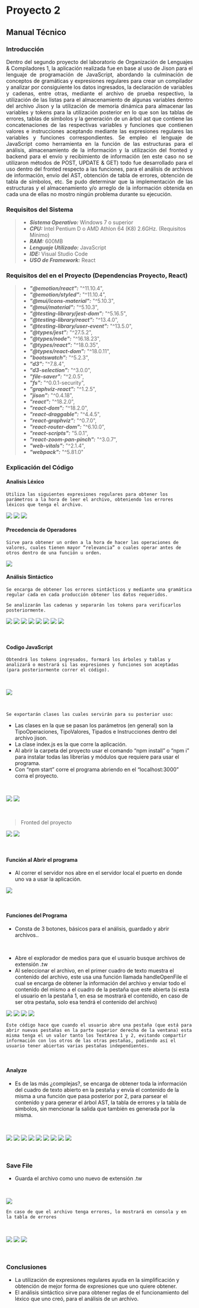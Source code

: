 # Proyecto 2
## Manual Técnico
### Introducción
<p style="text-align: justify;">
Dentro del segundo proyecto del laboratorio de Organización de Lenguajes & Compiladores 1, la aplicación realizada fue en base al uso de Jison para el lenguaje de programación de JavaScript, abordando la culminación de conceptos de gramáticas y expresiones regulares para crear un compilador y analizar por consiguiente los datos ingresados, la declaración de variables y cadenas, entre otras, mediante el archivo de prueba respectivo, la utilización de las listas para el almacenamiento de algunas variables dentro del archivo Jison y la utilización de memoria dinámica para almacenar las variables y tokens para la utilización posterior en lo que son las tablas de errores, tablas de símbolos y la generación de un árbol ast que contiene las concatenaciones de las respectivas variables y funciones que contienen valores e instrucciones aceptando mediante las expresiones regulares las variables y funciones correspondientes.
Se empleo el lenguaje de JavaScript como herramienta en la función de las estructuras para el análisis, almacenamiento de la información y la utilización del fronted y backend para el envío y recibimiento de información (en este caso no se utilizaron métodos de POST, UPDATE & GET) todo fue desarrollado para el uso dentro del fronted respecto a las funciones, para el análisis de archivos de información, envío del AST, obtención de tabla de errores, obtención de tabla de símbolos, etc.
Se pudo determinar que la implementación de las estructuras y el almacenamiento y/o arreglo de la información obtenida en cada una de ellas no mostro ningún problema durante su ejecución.
</p>


### Requisitos del Sistema



>- **_Sistema Operativo:_** Windows 7 o superior
>- **_CPU:_** Intel Pentium D o AMD Athlon 64 (K8) 2.6GHz. (Requisitos Mínimo)
>- **_RAM:_** 600MB
>- **_Lenguaje Utilizado:_** JavaScript
>- **_IDE:_** Visual Studio Code
>- **_USO de Framework:_** React


### Requisitos del en el Proyecto (Dependencias Proyecto, React)


>- **_"@emotion/react":_** "^11.10.4",
>- **_"@emotion/styled":_** "^11.10.4",
>- **_"@mui/icons-material":_** "^5.10.3",
>- **_"@mui/material":_** "^5.10.3",
>- **_"@testing-library/jest-dom":_** "^5.16.5",
>- **_"@testing-library/react":_** "^13.4.0",
>- **_"@testing-library/user-event":_** "^13.5.0",
>- **_"@types/jest":_** "^27.5.2",
>- **_"@types/node":_** "^16.18.23",
>- **_"@types/react":_** "^18.0.35",
>- **_"@types/react-dom":_** "^18.0.11",
>- **_"bootswatch":_** "^5.2.3",
>- **_"d3":_** "^7.8.4",
>- **_"d3-selection":_** "^3.0.0",
>- **_"file-saver":_** "^2.0.5",
>- **_"fs":_** "^0.0.1-security",
>- **_"graphviz-react":_** "^1.2.5",
>- **_"jison":_** "^0.4.18",
>- **_"react":_** "^18.2.0",
>- **_"react-dom":_** "^18.2.0",
>- **_"react-draggable":_** "^4.4.5",
>- **_"react-graphviz":_** "^0.7.0",
>- **_"react-router-dom":_** "^6.10.0",
>- **_"react-scripts":_** "5.0.1",
>- **_"react-zoom-pan-pinch":_** "^3.0.7",
>- **_"web-vitals":_** "^2.1.4",
>- **_"webpack":_** "^5.81.0"



### Explicación del Código

#### Analisis Léxico
```
Utiliza las siguientes expresiones regulares para obtener los parámetros a la hora de leer el archivo, obteniendo los errores léxicos que tenga el archivo.
```

![](../../../Assets/Proyecto2/Tecnico/T01.png)
![](../../../Assets/Proyecto2/Tecnico/T02.png)
![](../../../Assets/Proyecto2/Tecnico/T03.png)


#### Precedencia de Operadores
```
Sirve para obtener un orden a la hora de hacer las operaciones de valores, cuales tienen mayor “relevancia” o cuales operar antes de otros dentro de una función u orden.
```

![](../../../Assets/Proyecto2/Tecnico/T04.png)


#### Análisis Sintáctico
```
Se encarga de obtener los errores sintácticos y mediante una gramática regular cada en cada producción obtener los datos requeridos.

Se analizarán las cadenas y separarán los tokens para verificarlos posteriormente.
```

![](../../../Assets/Proyecto2/Tecnico/T05.png)
![](../../../Assets/Proyecto2/Tecnico/T06.png)
![](../../../Assets/Proyecto2/Tecnico/T07.png)
![](../../../Assets/Proyecto2/Tecnico/T08.png)
![](../../../Assets/Proyecto2/Tecnico/T09.png)
![](../../../Assets/Proyecto2/Tecnico/T10.png)
![](../../../Assets/Proyecto2/Tecnico/T11.png)
![](../../../Assets/Proyecto2/Tecnico/T12.png)


</br>

#### Codigo JavaScript
```
Obtendrá los tokens ingresados, formará los árboles y tablas y analizará o mostrará si las expresiones y funciones son aceptadas (para posteriormente correr el código).
```
</br>

![](../../../Assets/Proyecto2/Tecnico/T13.png)

</br>

```
Se exportarán clases las cuales servirán para su posterior uso:
```
- Las clases en la que se pasan los parámetros (en general) son la TipoOperaciones, TipoValores, Tipados e Instrucciones dentro del archivo jison.
- La clase index.js es la que corre la aplicación.
- Al abrir la carpeta del proyecto usar el comando “npm install” o “npm i” para instalar todas las librerías y módulos que requiere para usar el programa.
- Con “npm start” corre el programa abriendo en el “localhost:3000” corra el proyecto.

</br>

![](../../../Assets/Proyecto2/Tecnico/T14.png)
![](../../../Assets/Proyecto2/Tecnico/T15.png)

</br>

>Fronted del proyecto

![](../../../Assets/Proyecto2/Tecnico/T16.png)
![](../../../Assets/Proyecto2/Tecnico/T17.png)

</br>

#### Función al Abrir el programa

- Al correr el servidor nos abre en el servidor local el puerto en donde uno va a usar la aplicación.

![](../../../Assets/Proyecto2/Tecnico/T18.png)

</br>

#### Funciones del Programa

- Consta de 3 botones, básicos para el análisis, guardado y abrir archivos..

</br>

- Abre el explorador de medios para que el usuario busque archivos de extensión .tw
- Al seleccionar el archivo, en el primer cuadro de texto muestra el contenido del archivo, este usa una función llamada handleOpenFile el cual se encarga de obtener la información del archivo y enviar todo el contenido del mismo a el cuadro de la pestaña que este abierta (si esta el usuario en la pestaña 1, en esa se mostrará el contenido, en caso de ser otra pestaña, solo esa tendrá el contenido del archivo)

![](../../../Assets/Proyecto2/Tecnico/T19.png)
![](../../../Assets/Proyecto2/Tecnico/T20.png)
![](../../../Assets/Proyecto2/Tecnico/T21.png)
![](../../../Assets/Proyecto2/Tecnico/T22.png)

```
Este código hace que cuando el usuario abre una pestaña (que está para abrir nuevas pestañas en la parte superior derecha de la ventana) esta misma tenga el un valor tanto los TextArea 1 y 2, evitando compartir información con los otros de las otras pestañas, pudiendo así el usuario tener abiertas varias pestañas independientes.
```

</br>

#### Analyze

- Es de las más ¿complejas?, se encarga de obtener toda la información del cuadro de texto abierto en la pestaña y envía el contenido de la misma a una función que pasa posterior por 2, para parsear el contenido y para generar el árbol AST, la tabla de errores y la tabla de símbolos, sin mencionar la salida que también es generada por la misma.

</br>

![](../../../Assets/Proyecto2/Tecnico/T23.png)
![](../../../Assets/Proyecto2/Tecnico/T24.png)
![](../../../Assets/Proyecto2/Tecnico/T25.png)
![](../../../Assets/Proyecto2/Tecnico/T26.png)
![](../../../Assets/Proyecto2/Tecnico/T27.png)
![](../../../Assets/Proyecto2/Tecnico/T28.png)
![](../../../Assets/Proyecto2/Tecnico/T29.png)
![](../../../Assets/Proyecto2/Tecnico/T30.png)
![](../../../Assets/Proyecto2/Tecnico/T31.png)

</br>


### Save File

- Guarda el archivo como uno nuevo de extensión .tw

</br>

![](../../../Assets/Proyecto2/Tecnico/T32.png)

```
En caso de que el archivo tenga errores, lo mostrará en consola y en la tabla de errores
```

</br>

![](../../../Assets/Proyecto2/Tecnico/T33.png)
![](../../../Assets/Proyecto2/Tecnico/T34.png)
![](../../../Assets/Proyecto2/Tecnico/T35.png)

</br>

### Conclusiones

- La utilización de expresiones regulares ayuda en la simplificación y obtención de mejor forma de expresiones que uno quiere obtener.
- El análisis sintáctico sirve para obtener reglas de el funcionamiento del léxico que uno creó, para el análisis de un archivo.